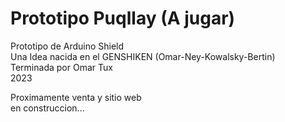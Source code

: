 # Prototipo Puqllay (A jugar)
Prototipo de Arduino Shield <br>
Una Idea nacida en el GENSHIKEN (Omar-Ney-Kowalsky-Bertin) <br>
Terminada por Omar Tux <br>
2023

Proximamente venta y sitio web<br>
en construccion...
